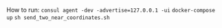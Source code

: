 How to run:
`consul agent -dev -advertise=127.0.0.1 -ui`
`docker-compose up`
`sh send_two_near_coordinates.sh`
